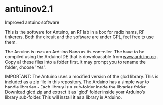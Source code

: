 # antuinov2.1
Improved antuino software

This is the software for Antuino, an RF lab in a box for radio hams, RF tinkerers. Both the circuit and the software are under GPL, feel free to use them. 

The Antuino is uses an Arduino Nano as its controller. The have to be compiled using the Arduino IDE that is downloadable from www.arduino.cc . Copy all these files into a folder first. It may prompt you to rename the folder, choose 'Yes'. 

IMPORTANT: 
The Antuino uses a modified version of the glcd library. This is included as a zip file in this repository. The Arduino has a simple way to handle libraries - Each library is a sub-folder inside the libraries folder. Download glcd.zip and extract it as 'glcd' folder inside your Arduino's library sub-folder. This will install it as a library in Arduino.
